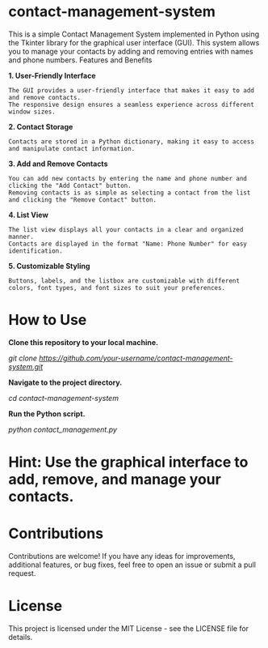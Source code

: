 # contact-management-system

This is a simple Contact Management System implemented in Python using the Tkinter library for the graphical user interface (GUI). This system allows you to manage your contacts by adding and removing entries with names and phone numbers.
Features and Benefits

<b> 1. User-Friendly Interface </b>

    The GUI provides a user-friendly interface that makes it easy to add and remove contacts.
    The responsive design ensures a seamless experience across different window sizes.

<b> 2. Contact Storage </b>

    Contacts are stored in a Python dictionary, making it easy to access and manipulate contact information.

<b> 3. Add and Remove Contacts </b>

    You can add new contacts by entering the name and phone number and clicking the "Add Contact" button.
    Removing contacts is as simple as selecting a contact from the list and clicking the "Remove Contact" button.

<b> 4. List View </b>

    The list view displays all your contacts in a clear and organized manner.
    Contacts are displayed in the format "Name: Phone Number" for easy identification.

<b> 5. Customizable Styling </b>

    Buttons, labels, and the listbox are customizable with different colors, font types, and font sizes to suit your preferences.
    

# How to Use

<b> Clone this repository to your local machine.</b>

<i> git clone https://github.com/your-username/contact-management-system.git </i>


<b> Navigate to the project directory. </b>

<i> cd contact-management-system </i>


<b> Run the Python script.</b>

<i> python contact_management.py </i>


# Hint: Use the graphical interface to add, remove, and manage your contacts.

# Contributions

Contributions are welcome! If you have any ideas for improvements, additional features, or bug fixes, feel free to open an issue or submit a pull request.

# License

This project is licensed under the MIT License - see the LICENSE file for details.
